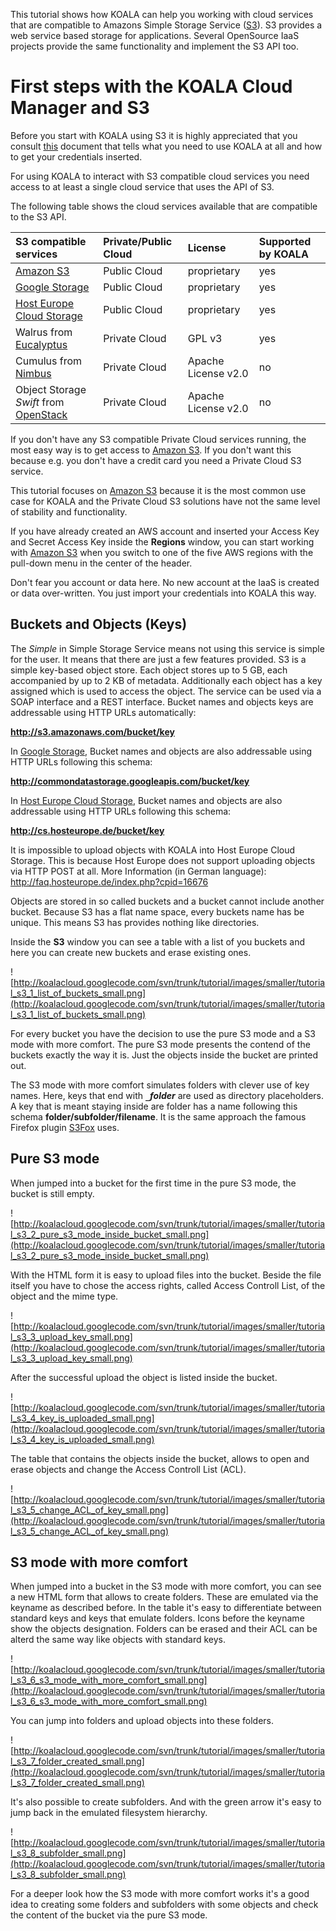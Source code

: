 This tutorial shows how KOALA can help you working with cloud services that are compatible to Amazons Simple Storage Service ([S3](http://aws.amazon.com/s3/)). S3 provides a web service based storage for applications. Several OpenSource IaaS projects provide the same functionality and implement the S3 API too.



# First steps with the KOALA Cloud Manager and S3 #

Before you start with KOALA using S3 it is highly appreciated that you consult [this](http://code.google.com/p/koalacloud/wiki/First_Steps_with_EC2_and_KOALA) document that tells what you need to use KOALA at all and how to get your credentials inserted.

For using KOALA to interact with S3 compatible cloud services you need access to at least a single cloud service that uses the API of S3.

The following table shows the cloud services available that are compatible to the S3 API.

| **S3 compatible services**                | **Private/Public Cloud** | **License**   | **Supported by KOALA** |
|:------------------------------------------|:-------------------------|:--------------|:-----------------------|
| [Amazon S3  ](http://aws.amazon.com/s3/) | Public Cloud           | proprietary | yes |
| [Google Storage](http://code.google.com/intl/de/apis/storage/)  | Public Cloud          | proprietary  | yes |
| [Host Europe Cloud Storage](http://www.hosteurope.de)  | Public Cloud          | proprietary  | yes |
| Walrus from [Eucalyptus](http://open.eucalyptus.com) | Private Cloud          | GPL v3      | yes |
| Cumulus from [Nimbus](http://www.nimbusproject.org)  | Private Cloud          | Apache License v2.0  | no |
| Object Storage _Swift_ from [OpenStack](http://openstack.org)  | Private Cloud          | Apache License v2.0  | no |

If you don't have any S3 compatible Private Cloud services running, the most easy way is to get access to [Amazon S3](http://aws.amazon.com/s3/). If you don't want this because e.g. you don't have a credit card you need a Private Cloud S3 service.

This tutorial focuses on [Amazon S3](http://aws.amazon.com/s3/) because it is the most common use case for KOALA and the Private Cloud S3 solutions have not the same level of stability and functionality.

If you have already created an AWS account and inserted your Access Key and Secret Access Key inside the **Regions** window, you can start working with [Amazon S3](http://aws.amazon.com/s3/) when you switch to one of the five AWS regions with the pull-down menu in the center of the header.

Don't fear you account or data here. No new account at the IaaS is created or data  over-written. You just import your credentials into KOALA this way.

## Buckets and Objects (Keys) ##

The _Simple_ in Simple Storage Service means not using this service is simple for the user. It means that there are just a few features provided. S3 is a simple key-based object store. Each object stores up to 5 GB, each accompanied by up to 2 KB of metadata. Additionally each object has a key assigned which is used to access the object. The service can be used via a SOAP interface and a REST interface. Bucket names and objects keys are addressable using HTTP URLs automatically:

**http://s3.amazonaws.com/bucket/key**

In [Google Storage](http://code.google.com/intl/de/apis/storage/), Bucket names and objects are also addressable using HTTP URLs following this schema:

**http://commondatastorage.googleapis.com/bucket/key**

In [Host Europe Cloud Storage](http://www.hosteurope.de), Bucket names and objects are also addressable using HTTP URLs following this schema:

**http://cs.hosteurope.de/bucket/key**

It is impossible to upload objects with KOALA into Host Europe Cloud Storage. This is because Host Europe does not support uploading objects via HTTP POST at all. More Information (in German language): http://faq.hosteurope.de/index.php?cpid=16676

Objects are stored in so called buckets and a bucket cannot include another bucket. Because S3 has a flat name space, every buckets name has be unique. This means S3 has provides nothing like directories.

Inside the **S3** window you can see a table with a list of you buckets and here you can create new buckets and erase existing ones.

![http://koalacloud.googlecode.com/svn/trunk/tutorial/images/smaller/tutorial_s3_1_list_of_buckets_small.png](http://koalacloud.googlecode.com/svn/trunk/tutorial/images/smaller/tutorial_s3_1_list_of_buckets_small.png)

For every bucket you have the decision to use the pure S3 mode and a S3 mode with more comfort. The pure S3 mode presents the contend of the buckets exactly the way it is. Just the objects inside the bucket are printed out.

The S3 mode with more comfort simulates folders with clever use of key names. Here, keys that end with **`_`$folder$** are used as directory placeholders. A key that is meant staying inside are folder has a name following this schema **folder/subfolder/filename**. It is the same approach the famous Firefox plugin [S3Fox](http://www.s3fox.net) uses.

## Pure S3 mode ##

When jumped into a bucket for the first time in the pure S3 mode, the bucket is still empty.

![http://koalacloud.googlecode.com/svn/trunk/tutorial/images/smaller/tutorial_s3_2_pure_s3_mode_inside_bucket_small.png](http://koalacloud.googlecode.com/svn/trunk/tutorial/images/smaller/tutorial_s3_2_pure_s3_mode_inside_bucket_small.png)

With the HTML form it is easy to upload files into the bucket. Beside the file itself you have to chose the access rights, called Access Controll List, of the object and the mime type.

![http://koalacloud.googlecode.com/svn/trunk/tutorial/images/smaller/tutorial_s3_3_upload_key_small.png](http://koalacloud.googlecode.com/svn/trunk/tutorial/images/smaller/tutorial_s3_3_upload_key_small.png)

After the successful upload the object is listed inside the bucket.

![http://koalacloud.googlecode.com/svn/trunk/tutorial/images/smaller/tutorial_s3_4_key_is_uploaded_small.png](http://koalacloud.googlecode.com/svn/trunk/tutorial/images/smaller/tutorial_s3_4_key_is_uploaded_small.png)

The table that contains the objects inside the bucket, allows to open and erase objects and change the Access Controll List (ACL).

![http://koalacloud.googlecode.com/svn/trunk/tutorial/images/smaller/tutorial_s3_5_change_ACL_of_key_small.png](http://koalacloud.googlecode.com/svn/trunk/tutorial/images/smaller/tutorial_s3_5_change_ACL_of_key_small.png)

## S3 mode with more comfort ##

When jumped into a bucket in the S3 mode with more comfort, you can see a new HTML form that allows to create folders. These are emulated via the keyname as described before. In the table it's easy to differentiate between standard keys and keys that emulate folders. Icons before the keyname show the objects designation. Folders can be erased and their ACL can be alterd the same way like objects with standard keys.

![http://koalacloud.googlecode.com/svn/trunk/tutorial/images/smaller/tutorial_s3_6_s3_mode_with_more_comfort_small.png](http://koalacloud.googlecode.com/svn/trunk/tutorial/images/smaller/tutorial_s3_6_s3_mode_with_more_comfort_small.png)

You can jump into folders and upload objects into these folders.

![http://koalacloud.googlecode.com/svn/trunk/tutorial/images/smaller/tutorial_s3_7_folder_created_small.png](http://koalacloud.googlecode.com/svn/trunk/tutorial/images/smaller/tutorial_s3_7_folder_created_small.png)

It's also possible to create subfolders. And with the green arrow it's easy to jump back in the emulated filesystem hierarchy.

![http://koalacloud.googlecode.com/svn/trunk/tutorial/images/smaller/tutorial_s3_8_subfolder_small.png](http://koalacloud.googlecode.com/svn/trunk/tutorial/images/smaller/tutorial_s3_8_subfolder_small.png)

For a deeper look how the S3 mode with more comfort works it's a good idea to creating some folders and subfolders with some objects and check the content of the bucket via the pure S3 mode.